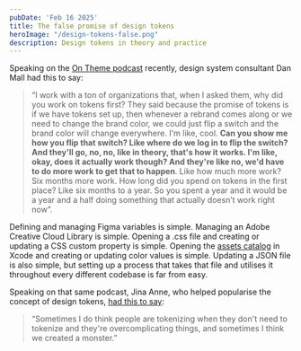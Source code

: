 ```yaml
---
pubDate: 'Feb 16 2025'
title: The false promise of design tokens
heroImage: "/design-tokens-false.png"
description: Design tokens in theory and practice
---
```


Speaking on the [On Theme podcast](https://www.designsystemsontheme.com/p/all-the-things-you-shouldn-t-do-for-design-system-success-with-dan-mall) recently, design system consultant Dan Mall had this to say:

> “I work with a ton of organizations that, when I asked them, why did you work on tokens first? They said because the promise of tokens is if we have tokens set up, then whenever a rebrand comes along or we need to change the brand color, we could just flip a switch and the brand color will change everywhere. I'm like, cool. __Can you show me how you flip that switch? Like where do we log in to flip the switch? And they'll go, no, no, like in theory, that's how it works. I'm like, okay, does it actually work though? And they're like no, we'd have to do more work to get that to happen__. Like how much more work? Six months more work. How long did you spend on tokens in the first place? Like six months to a year. So you spent a year and it would be a year and a half doing something that actually doesn’t work right now”.

Defining and managing Figma variables is simple. Managing an Adobe Creative Cloud Library is simple. Opening a .css file and creating or updating a CSS custom property is simple. Opening the [assets catalog](https://developer.apple.com/documentation/xcode/managing-assets-with-asset-catalogs) in Xcode and creating or updating color values is simple. Updating a JSON file is also simple, but setting up a process that takes that file and utilises it throughout every different codebase is far from easy.

Speaking on that same podcast, Jina Anne, who helped popularise the concept of design tokens, [had this to say](https://www.designsystemsontheme.com/p/when-design-systems-became-a-thing-with-jina-anne):

> “Sometimes I do think people are tokenizing when they don't need to tokenize and they're overcomplicating things, and sometimes I think we created a monster.”
